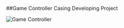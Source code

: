 ##Game Controller Casing Developing Project

![Game Controller](https://github.com/user-attachments/assets/e7886797-265f-4940-a56e-29bcd93f95bf)
